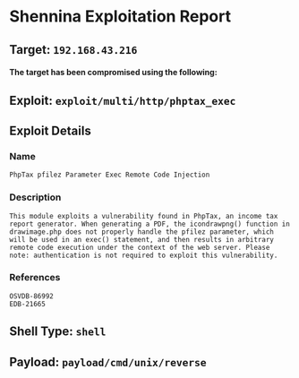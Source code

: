 
# Shennina Exploitation Report

## Target: `192.168.43.216`

#### The target has been compromised using the following:


## Exploit: `exploit/multi/http/phptax_exec`

## Exploit Details

### Name

```
PhpTax pfilez Parameter Exec Remote Code Injection
```

### Description

```
This module exploits a vulnerability found in PhpTax, an income tax report generator. When generating a PDF, the icondrawpng() function in drawimage.php does not properly handle the pfilez parameter, which will be used in an exec() statement, and then results in arbitrary remote code execution under the context of the web server. Please note: authentication is not required to exploit this vulnerability.
```

### References

```
OSVDB-86992
EDB-21665
```

## Shell Type: `shell`

## Payload: `payload/cmd/unix/reverse`


